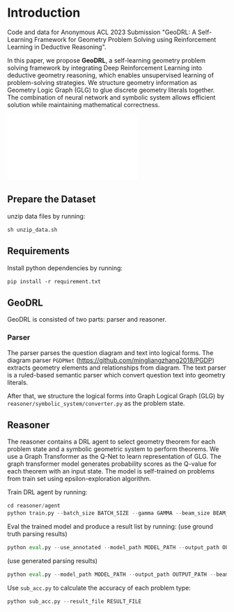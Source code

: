# Introduction

Code and data for Anonymous ACL 2023 Submission "GeoDRL: A Self-Learning Framework for Geometry Problem Solving using Reinforcement Learning in Deductive Reasoning".

In this paper, we propose **GeoDRL**, a self-learning geometry problem solving framework by integrating Deep Reinforcement Learning into deductive geometry reasoning, which enables unsupervised learning of problem-solving strategies. We structure geometry information as Geometry Logic Graph (GLG) to glue discrete geometry literals together. The combination of neural network and symbolic system allows efficient solution while maintaining mathematical correctness.

![architecture](architecture.pdf)

## Prepare the Dataset

unzip data files by running:

```shell
sh unzip_data.sh
```

## Requirements

Install python dependencies by running:

```
pip install -r requirement.txt
```

## GeoDRL

GeoDRL is consisted of two parts: parser and reasoner.

### Parser

The parser parses the question diagram and text into logical forms. The diagram parser `PGDPNet` (https://github.com/mingliangzhang2018/PGDP) extracts geometry elements and relationships from diagram. The text parser is a ruled-based semantic parser which convert question text into geometry literals.

After that, we structure the logical forms into Graph Logical Graph (GLG) by `reasoner/symbolic_system/converter.py` as the problem state.

## Reasoner

The reasoner contains a DRL agent to select geometry theorem for each problem state and a symbolic geometric system to perform theorems. We use a Graph Transformer as the Q-Net to learn representation of GLG. The graph transformer model generates probability scores as the Q-value for each theorem with an input state. The model is self-trained on problems from train set using epsilon-exploration algorithm.

Train DRL agent by running:

```python
cd reasoner/agent
python train.py --batch_size BATCH_SIZE --gamma GAMMA --beam_size BEAM_SIZE --lr LR
```

Eval the trained model and produce a result list by running:
(use ground truth parsing results)
```python 
python eval.py --use_annotated --model_path MODEL_PATH --output_path OUTPUT_PATH --beam_size BEAM_SIZE
```
(use generated parsing results)
```python 
python eval.py --model_path MODEL_PATH --output_path OUTPUT_PATH --beam_size BEAM_SIZE
```

Use `sub_acc.py` to calculate the accuracy of each problem type:
```python
python sub_acc.py --result_file RESULT_FILE 
```




